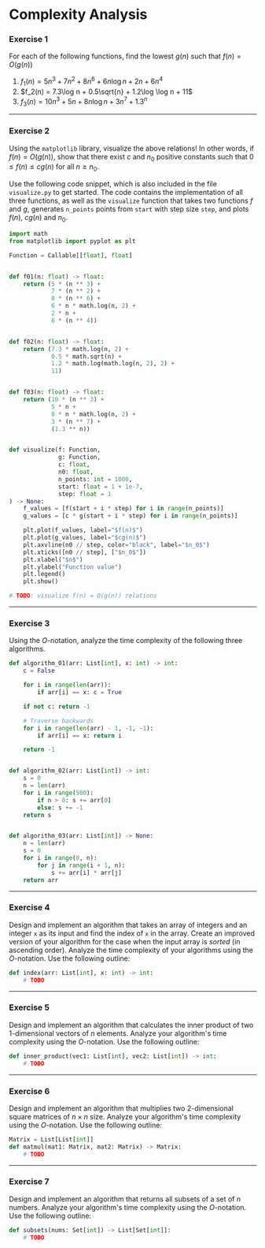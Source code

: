 # Complexity Analysis

### Exercise 1

For each of the following functions, find the lowest $g(n)$ such that $f(n) = O(g(n))$
1. $f_1(n) = 5n^3 + 7n^2 + 8n^6 + 6n \log n + 2n + 6n^4$
2. $f_2(n) = 7.3\log n + 0.5\sqrt{n} + 1.2\log \log n + 11$
3. $f_3(n) = 10n^3 + 5n + 8n \log n + 3n^7 + 1.3^n$

---

### Exercise 2


Using the `matplotlib` library, visualize the above relations! In other words, if $f(n) = O(g(n))$, show that there exist $c$ and $n_0$ positive constants such that $0 \leq f(n) \leq cg(n)$ for all $n \geq n_0$.

Use the following code snippet, which is also included in the file `visualize.py` to get started. The code contains the implementation of all three functions, as well as the `visualize` function that takes two functions $f$ and $g$, generates `n_points` points from `start` with step size `step`, and plots $f(n)$, $cg(n)$ and $n_0$.


```py
import math
from matplotlib import pyplot as plt

Function = Callable[[float], float]


def f01(n: float) -> float:
    return (5 * (n ** 3) +
            7 * (n ** 2) +
            8 * (n ** 6) +
            6 * n * math.log(n, 2) +
            2 * n +
            6 * (n ** 4))


def f02(n: float) -> float:
    return (7.3 * math.log(n, 2) +
            0.5 * math.sqrt(n) +
            1.2 * math.log(math.log(n, 2), 2) +
            11)


def f03(n: float) -> float:
    return (10 * (n ** 3) +
            5 * n +
            8 * n * math.log(n, 2) +
            3 * (n ** 7) +
            (1.3 ** n))


def visualize(f: Function,
              g: Function,
              c: float,
              n0: float,
              n_points: int = 1000,
              start: float = 1 + 1e-7,
              step: float = 1
) -> None:
    f_values = [f(start + i * step) for i in range(n_points)]
    g_values = [c * g(start + i * step) for i in range(n_points)]

    plt.plot(f_values, label="$f(n)$")
    plt.plot(g_values, label="$cg(n)$")
    plt.axvline(n0 // step, color="black", label="$n_0$")
    plt.xticks([n0 // step], ["$n_0$"])
    plt.xlabel("$n$")
    plt.ylabel("Function value")
    plt.legend()
    plt.show()

# TODO: visualize f(n) = O(g(n)) relations
```

---

### Exercise 3

Using the $O$-notation, analyze the time complexity of the following three algorithms.

```py
def algorithm_01(arr: List[int], x: int) -> int:
    c = False

    for i in range(len(arr)):
        if arr[i] == x: c = True

    if not c: return -1

    # Traverse backwards
    for i in range(len(arr) - 1, -1, -1):
        if arr[i] == x: return i

    return -1


def algorithm_02(arr: List[int]) -> int:
    s = 0
    n = len(arr)
    for i in range(500):
        if n > 0: s += arr[0]
        else: s += -1
    return s


def algorithm_03(arr: List[int]) -> None:
    n = len(arr)
    s = 0
    for i in range(0, n):
        for j in range(i + 1, n):
            s += arr[i] * arr[j]
    return arr
```

---

### Exercise 4

Design and implement an algorithm that takes an array of integers and an integer `x` as its input and find the index of `x` in the array. Create an improved version of your algorithm for the case when the input array is *sorted* (in ascending order). Analyze the time complexity of your algorithms using the $O$-notation. Use the following outline:

```py
def index(arr: List[int], x: int) -> int:
    # TODO
```

---

### Exercise 5

Design and implement an algorithm that calculates the inner product of two 1-dimensional vectors of $n$ elements. Analyze your algorithm's time complexity using the $O$-notation. Use the following outline:

```py
def inner_product(vec1: List[int], vec2: List[int]) -> int:
    # TODO
```

---

### Exercise 6

Design and implement an algorithm that multiplies two 2-dimensional square matrices of $n \times n$ size. Analyze your algorithm's time complexity using the $O$-notation. Use the following outline:

```py
Matrix = List[List[int]]
def matmul(mat1: Matrix, mat2: Matrix) -> Matrix:
    # TODO
```

---

### Exercise 7

Design and implement an algorithm that returns all subsets of a set of $n$ numbers. Analyze your algorithm's time complexity using the $O$-notation. Use the following outline:

```py
def subsets(nums: Set[int]) -> List[Set[int]]:
    # TODO
```
